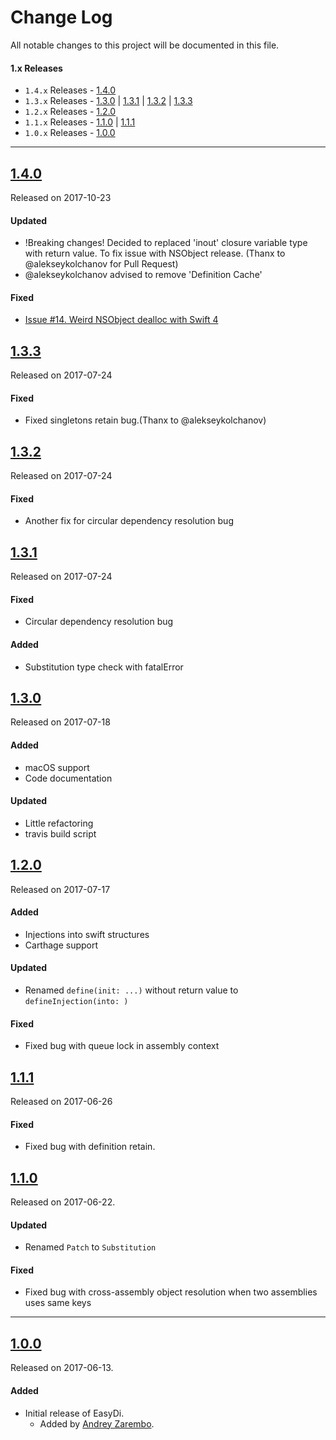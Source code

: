 # Change Log
All notable changes to this project will be documented in this file.

#### 1.x Releases
- `1.4.x` Releases - [1.4.0](#140)
- `1.3.x` Releases - [1.3.0](#130) | [1.3.1](#131) | [1.3.2](#132) | [1.3.3](#133)
- `1.2.x` Releases - [1.2.0](#120)
- `1.1.x` Releases - [1.1.0](#110) | [1.1.1](#111)
- `1.0.x` Releases - [1.0.0](#100)

---
## [1.4.0](https://github.com/AndreyZarembo/EasyDi/releases/tag/1.4.0)
Released on 2017-10-23

#### Updated
- !Breaking changes! Decided to replaced 'inout' closure variable type with return value. To fix issue with NSObject release. (Thanx to @alekseykolchanov for Pull Request)
- @alekseykolchanov advised to remove 'Definition Cache'

#### Fixed
- [Issue #14. Weird NSObject dealloc with Swift 4](https://github.com/AndreyZarembo/EasyDi/issues/14)


## [1.3.3](https://github.com/AndreyZarembo/EasyDi/releases/tag/1.3.3)
Released on 2017-07-24

#### Fixed
- Fixed singletons retain bug.(Thanx to @alekseykolchanov)


## [1.3.2](https://github.com/AndreyZarembo/EasyDi/releases/tag/1.3.2)
Released on 2017-07-24

#### Fixed
- Another fix for circular dependency resolution bug


## [1.3.1](https://github.com/AndreyZarembo/EasyDi/releases/tag/1.3.1)
Released on 2017-07-24

#### Fixed
- Circular dependency resolution bug

#### Added
- Substitution type check with fatalError


## [1.3.0](https://github.com/AndreyZarembo/EasyDi/releases/tag/1.3.0)
Released on 2017-07-18

#### Added
- macOS support
- Code documentation

#### Updated
- Little refactoring
- travis build script


## [1.2.0](https://github.com/AndreyZarembo/EasyDi/releases/tag/1.2.0)
Released on 2017-07-17

#### Added
- Injections into swift structures
- Carthage support

#### Updated
- Renamed `define(init: ...)` without return value to `defineInjection(into: )`

#### Fixed
- Fixed bug with queue lock in assembly context


## [1.1.1](https://github.com/AndreyZarembo/EasyDi/releases/tag/1.1.1)
Released on 2017-06-26

#### Fixed
- Fixed bug with definition retain.

## [1.1.0](https://github.com/AndreyZarembo/EasyDi/releases/tag/1.1.0)
Released on 2017-06-22.

#### Updated
- Renamed `Patch` to `Substitution`

#### Fixed
- Fixed bug with cross-assembly object resolution when two assemblies uses same keys

---

## [1.0.0](https://github.com/AndreyZarembo/EasyDi/releases/tag/1.0.0)
Released on 2017-06-13.

#### Added
- Initial release of EasyDi.
  - Added by [Andrey Zarembo](https://github.com/AndreyZarembo).
